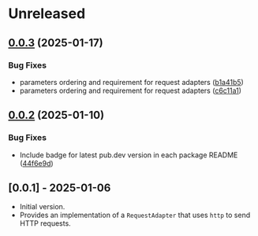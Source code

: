 # Unreleased

## [0.0.3](https://github.com/microsoft/kiota-dart/compare/microsoft_kiota_http-v0.0.2...microsoft_kiota_http-v0.0.3) (2025-01-17)


### Bug Fixes

* parameters ordering and requirement for request adapters ([b1a41b5](https://github.com/microsoft/kiota-dart/commit/b1a41b5d3e4c64655ae7b759aee00ed21ff6d8b7))
* parameters ordering and requirement for request adapters ([c6c11a1](https://github.com/microsoft/kiota-dart/commit/c6c11a17ec35c7a51fef6f234b06e6f6c9f44807))

## [0.0.2](https://github.com/microsoft/kiota-dart/compare/microsoft_kiota_http-v0.0.1...microsoft_kiota_http-v0.0.2) (2025-01-10)


### Bug Fixes

* Include badge for latest pub.dev version in each package README ([44f6e9d](https://github.com/microsoft/kiota-dart/commit/44f6e9ddd486b70ca8e18a1a41df85d641f9561c))

## [0.0.1] - 2025-01-06

- Initial version.
- Provides an implementation of a `RequestAdapter` that uses `http` to send HTTP requests.
